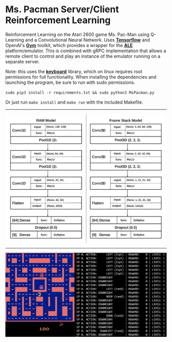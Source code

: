 # Ms. Pacman Server/Client Reinforcement Learning
Reinforcement Learning on the Atari 2600 game Ms. Pac-Man using Q-Learning and a Convolutional Neural Network. Uses **[Tensorflow](https://www.tensorflow.org)** and OpenAI's **[Gym](https://gym.openai.com)** toolkit, which provides a wrapper for the **[ALE](https://github.com/mgbellemare/Arcade-Learning-Environment)** platform/emulator. This is combined with gRPC implementation that allows a remote client to control and play an instance of the emulator running on a separate server.

Note: this uses the **[keyboard](https://github.com/boppreh/keyboard)** library, which on linux requires root permissions for full functionality. When installing the dependencies and launching the program, be sure to run with sudo permissions. 

`sudo pip3 install -r requirements.txt && sudo python3 MsPacman.py`

Or just run `make install` and `make run` with the included Makefile.

---

![model](model_diagram.svg)

---

![demo](mpm.gif)
